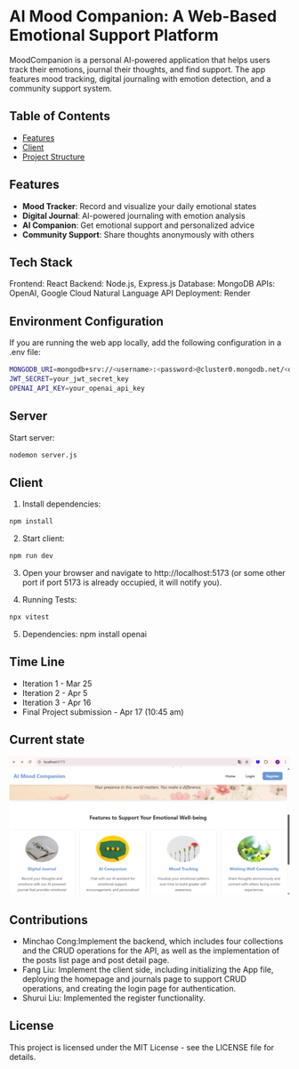 # AI Mood Companion: A Web-Based Emotional Support Platform

MoodCompanion is a personal AI-powered application that helps users track their emotions, journal their thoughts, and find support. The app features mood tracking, digital journaling with emotion detection, and a community support system.

## Table of Contents

- [Features](#features)
- [Client](#Client)
- [Project Structure](#project-structure)

## Features

- **Mood Tracker**: Record and visualize your daily emotional states
- **Digital Journal**: AI-powered journaling with emotion analysis
- **AI Companion**: Get emotional support and personalized advice
- **Community Support**: Share thoughts anonymously with others

## Tech Stack
Frontend: React
Backend: Node.js, Express.js
Database: MongoDB
APIs: OpenAI, Google Cloud Natural Language API
Deployment: Render

## Environment Configuration
If you are running the web app locally, add the following configuration in a .env file:
```sh
MONGODB_URI=mongodb+srv://<username>:<password>@cluster0.mongodb.net/<dbname>?retryWrites=true&w=majority
JWT_SECRET=your_jwt_secret_key
OPENAI_API_KEY=your_openai_api_key
```

## Server
Start server:
```bash
nodemon server.js
```

## Client

1. Install dependencies:

```bash
npm install
```

2. Start client:

```bash
npm run dev
```

3. Open your browser and navigate to http://localhost:5173 (or some other port if port 5173 is already occupied, it will notify you).

4. Running Tests:
```bash
npx vitest
```
5. Dependencies:
npm install openai


## Time Line
- Iteration 1 - Mar 25
- Iteration 2 - Apr 5
- Iteration 3 - Apr 16
- Final Project submission - Apr 17 (10:45 am)

## Current state
![Local Image](readme_images/img-website.png)

## Contributions
- Minchao Cong:Implement the backend, which includes four collections and the CRUD operations for the API, as well as the implementation of the posts list page and post detail page.
- Fang Liu: Implement the client side, including initializing the App file, deploying the homepage and journals page to support CRUD operations, and creating the login page for authentication.
- Shurui Liu: Implemented the register functionality.

## License

This project is licensed under the MIT License - see the LICENSE file for details.



